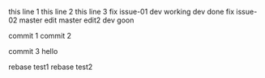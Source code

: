 this line 1
this line 2
this line 3
fix issue-01
dev working
dev done
fix issue-02
master edit
master edit2
dev goon

commit 1
commit 2

commit 3
hello

rebase test1
rebase test2
